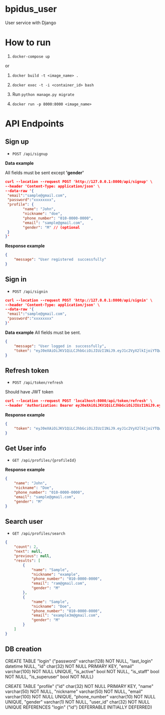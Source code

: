 # bpidus_user
User service with Django

# How to run

1. `docker-compose up`

or

1. `docker build -t <image_name> .`

2. `docker exec -t -i <container_id> bash`

3. Run `python manage.py migrate`

3. `docker run -p 8000:8000 <image_name>`

# API Endpoints

## Sign up

- `POST /api/signup`

**Data example** 

All fields must be sent except **'gender'**

```json
curl --location --request POST 'http://127.0.0.1:8000/api/signup' \
--header 'Content-Type: application/json' \
--data-raw '{
 "email":"sample@gmail.com",
 "password":"xxxxxxxx",
 "profile": {
        "name": "John",
        "nickname": "doe",
        "phone_number": "010-0000-0000",
        "email": "sample@gmail.com",
        "gender": "M" // (optional
 }
}'
```

**Response example** 

```json
{
    "message": "User registered  successfully"
}
```

## Sign in

- `POST /api/signin`

```json
curl --location --request POST 'http://127.0.0.1:8000/api/signin' \
--header 'Content-Type: application/json' \
--data-raw '{
 "email":"sample@gmail.com",
 "password":"xxxxxxxx"
}'

```

**Data example** All fields must be sent.

```json
{
    "message": "User logged in  successfully",
    "token": "eyJ0eXAiOiJKV1QiLCJhbGciOiJIUzI1NiJ9.eyJ1c2VyX2lkIjoiYTQwMGRhNjMtMzIyOC00ZTkxLWFiMDMtMjA0ZjJjMDgxM2UzIiwidXNlcm5hbWUiOiJyYW1AZ21haWwuY29tIiwiZXhwIjoxNTkwNjY4NzQzLCJlbWFpbCI6InJhbUBnbWFpbC5jb20iLCJvcmlnX2lhdCI6MTU4ODA3Njc0M30.Ys9A-fijKgd4jON5nG8yMc6QUhCTh3PieUb2_hYMWhw"
}
```

## Refresh token

- `POST /api/token/refresh`

Should have JWT token

```json
curl --location --request POST 'localhost:8000/api/token/refresh' \
--header 'Authorization: Bearer eyJ0eXAiOiJKV1QiLCJhbGciOiJIUzI1NiJ9.eyJ1c2VyX2lkIjoiYTQwMGRhNjMtMzIyOC00ZTkxLWFiMDMtMjA0ZjJjMDgxM2UzIiwidXNlcm5hbWUiOiJyYW1AZ21haWwuY29tIiwiZXhwIjoxNTkwNjU3MzM2LCJlbWFpbCI6InJhbUBnbWFpbC5jb20iLCJvcmlnX2lhdCI6MTU4ODA2NTMzNn0.8khki13m-jLXaWXqqbHVW2sEZPF1GsqislkEH4DiQcI' \
```


**Response example** 

```json
{
    "token": "eyJ0eXAiOiJKV1QiLCJhbGciOiJIUzI1NiJ9.eyJ1c2VyX2lkIjoiYTQwMGRhNjMtMzIyOC00ZTkxLWFiMDMtMjA0ZjJjMDgxM2UzIiwidXNlcm5hbWUiOiJyYW1AZ21haWwuY29tIiwiZXhwIjoxNTkwNjY4NTE2LCJlbWFpbCI6InJhbUBnbWFpbC5jb20iLCJvcmlnX2lhdCI6MTU4ODA2NTMzNn0.Jw4g3ggxVSCf2AyOxqB7XfhyRdI6hTWloXJZo8WRr6w"
}
```


## Get User info

- `GET /api/profiles/{profileId}`

**Response example** 

```json
{
    "name": "John",
    "nickname": "Doe",
    "phone_number": "010-0000-0000",
    "email": "sample@gmail.com",
    "gender": "M"
}
```



## Search user

- `GET /api/profiles/search`

```json
{
    "count": 2,
    "next": null,
    "previous": null,
    "results": [
        {
            "name": "Sample",
            "nickname": "example",
            "phone_number": "010-0000-0000",
            "email": "ram@gmail.com",
            "gender": "M"
        },
        {
            "name": "Sample",
            "nickname": "Doe",
            "phone_number": "010-0000-0000",
            "email": "example3m@gmail.com",
            "gender": "M"
        }
    ]
}
```

## DB creation

CREATE TABLE "login" ("password" varchar(128) NOT NULL, "last_login" datetime NULL, "id" char(32) NOT NULL PRIMARY KEY, "email" varchar(100) NOT NULL UNIQUE, "is_active" bool NOT NULL, "is_staff" bool NOT NULL, "is_superuser" bool NOT NULL)

CREATE TABLE "profile" ("id" char(32) NOT NULL PRIMARY KEY, "name" varchar(50) NOT NULL, "nickname" varchar(50) NOT NULL, "email" varchar(100) NOT NULL UNIQUE, "phone_number" varchar(10) NOT NULL UNIQUE, "gender" varchar(1) NOT NULL, "user_id" char(32) NOT NULL UNIQUE REFERENCES "login" ("id") DEFERRABLE INITIALLY DEFERRED)